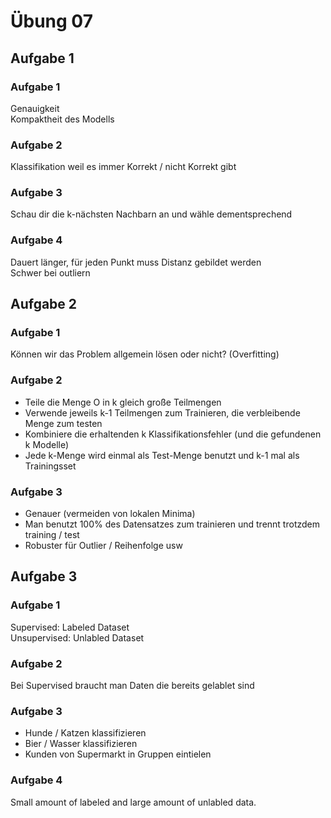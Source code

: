 # Übung 07

## Aufgabe 1
### Aufgabe 1
Genauigkeit <br>
Kompaktheit des Modells
### Aufgabe 2
Klassifikation weil es immer Korrekt / nicht Korrekt gibt
### Aufgabe 3
Schau dir die k-nächsten Nachbarn an und wähle dementsprechend
### Aufgabe 4
Dauert länger, für jeden Punkt muss Distanz gebildet werden <br>
Schwer bei outliern

## Aufgabe 2
### Aufgabe 1
Können wir das Problem allgemein lösen oder nicht? (Overfitting)
### Aufgabe 2
- Teile die Menge O in k gleich große Teilmengen
- Verwende jeweils k-1 Teilmengen zum Trainieren, die verbleibende Menge zum testen
- Kombiniere die erhaltenden k Klassifikationsfehler (und die gefundenen k Modelle)
- Jede k-Menge wird einmal als Test-Menge benutzt und k-1 mal als Trainingsset
### Aufgabe 3
- Genauer (vermeiden von lokalen Minima)
- Man benutzt 100% des Datensatzes zum trainieren und trennt trotzdem training / test
- Robuster für Outlier / Reihenfolge usw

## Aufgabe 3
### Aufgabe 1
Supervised: Labeled Dataset <br>
Unsupervised: Unlabled Dataset
### Aufgabe 2
Bei Supervised braucht man Daten die bereits gelablet sind
### Aufgabe 3
- Hunde / Katzen klassifizieren 
- Bier / Wasser klassifizieren
- Kunden von Supermarkt in Gruppen eintielen
### Aufgabe 4
Small amount of labeled and large amount of unlabled data.